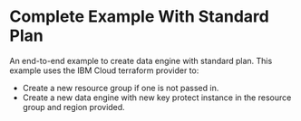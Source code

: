 # Complete Example With Standard Plan

An end-to-end example to create data engine with standard plan.
This example uses the IBM Cloud terraform provider to:
 - Create a new resource group if one is not passed in.
 - Create a new data engine with new key protect instance in the resource group and region provided.

<!-- Add your example and link to it from the module's main readme file. -->
